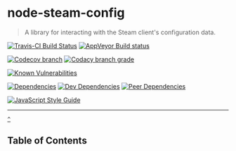 # node-steam-config

> A library for interacting with the Steam client's configuration data.

[![Travis-CI Build Status](https://travis-ci.org/l3laze/node-steam-config.svg?branch=master)](https://travis-ci.org/l3laze/node-steam-config?branch=master) [![AppVeyor Build status](https://ci.appveyor.com/api/projects/status/mhpi0l2hog0lbmuw/branch/master?svg=true)](https://ci.appveyor.com/project/l3laze/node-steam-config/branch/master)

[![Codecov branch](https://img.shields.io/codecov/c/github/l3laze/node-steam-config/master.svg)](https://codecov.io/gh/l3laze/node-steam-config/list/master) [![Codacy branch grade](https://img.shields.io/codacy/grade/6ce28f60d6e64da8bd2c36782fd57973/master.svg)](https://app.codacy.com/app/l3laze/node-steam-config/dashboard)

[![Known Vulnerabilities](https://snyk.io/test/github/l3laze/node-steam-config/badge.svg?targetFile=package.json)](https://snyk.io/test/github/l3laze/node-steam-config?targetFile=package.json)

[![Dependencies](https://img.shields.io/david/l3laze/node-steam-config.svg)](https://github.com/l3laze/node-steam-config/issues) [![Dev Dependencies](https://img.shields.io/david/dev/l3laze/node-steam-config.svg)](https://github.com/l3laze/node-steam-config) [![Peer Dependencies](https://img.shields.io/david/peer/l3laze/node-steam-config.svg)](https://github.com/l3laze/node-steam-config)

[![JavaScript Style Guide](https://cdn.rawgit.com/standard/standard/master/badge.svg)](https://github.com/standard/standard)

----

<a href="#-">`^`</a>

## **Table of Contents**
